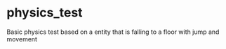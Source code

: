 # physics_test
Basic physics test based on a entity that is falling to a floor with jump and movement
